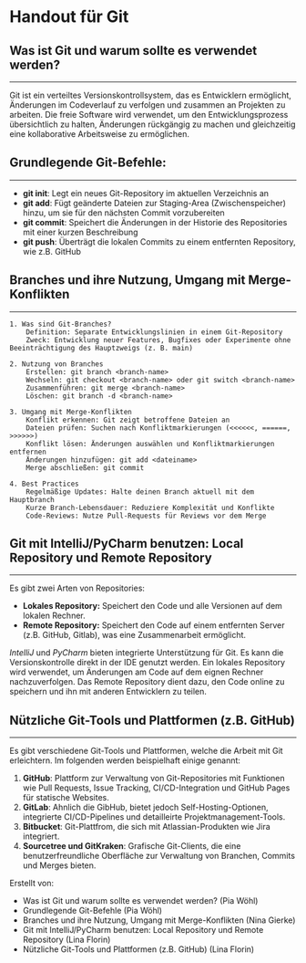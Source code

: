 # Handout für Git

## Was ist Git und warum sollte es verwendet werden?
***  

Git ist ein verteiltes Versionskontrollsystem, das es Entwicklern ermöglicht, Änderungen im Codeverlauf zu verfolgen und zusammen an Projekten zu arbeiten. Die freie Software wird verwendet, um den Entwicklungsprozess übersichtlich zu halten, Änderungen rückgängig zu machen und gleichzeitig eine kollaborative Arbeitsweise zu ermöglichen.


## Grundlegende Git-Befehle:
***

* **git init**: Legt ein neues Git-Repository im aktuellen Verzeichnis an 
* **git add**: Fügt geänderte Dateien zur Staging-Area (Zwischenspeicher) hinzu, um sie für den nächsten Commit  vorzubereiten
* **git commit**: Speichert die Änderungen in der Historie des Repositories mit einer kurzen Beschreibung
* **git push**: Überträgt die lokalen Commits zu einem entfernten Repository, wie z.B. GitHub


## Branches und ihre Nutzung, Umgang mit Merge-Konflikten
***
  
    1. Was sind Git-Branches?
        Definition: Separate Entwicklungslinien in einem Git-Repository
        Zweck: Entwicklung neuer Features, Bugfixes oder Experimente ohne Beeinträchtigung des Hauptzweigs (z. B. main)

    2. Nutzung von Branches
        Erstellen: git branch <branch-name>
        Wechseln: git checkout <branch-name> oder git switch <branch-name>
        Zusammenführen: git merge <branch-name>
        Löschen: git branch -d <branch-name>

    3. Umgang mit Merge-Konflikten
        Konflikt erkennen: Git zeigt betroffene Dateien an
        Dateien prüfen: Suchen nach Konfliktmarkierungen (<<<<<<, ======, >>>>>>)
        Konflikt lösen: Änderungen auswählen und Konfliktmarkierungen entfernen
        Änderungen hinzufügen: git add <dateiname>
        Merge abschließen: git commit

    4. Best Practices
        Regelmäßige Updates: Halte deinen Branch aktuell mit dem Hauptbranch
        Kurze Branch-Lebensdauer: Reduziere Komplexität und Konflikte
        Code-Reviews: Nutze Pull-Requests für Reviews vor dem Merge


 ## Git mit IntelliJ/PyCharm benutzen: Local Repository und Remote Repository
***
  
Es gibt zwei Arten von Repositories:
* **Lokales Repository:** Speichert den Code und alle Versionen auf dem lokalen Rechner.
* **Remote Repository:** Speichert den Code auf einem entfernten Server (z.B. GitHub, Gitlab), was eine Zusammenarbeit ermöglicht.


*IntelliJ* und *PyCharm* bieten integrierte Unterstützung für Git. Es kann die Versionskontrolle direkt in der IDE genutzt werden. Ein lokales Repository wird verwendet, um Änderungen am Code auf dem eignen Rechner nachzuverfolgen. Das Remote Repository dient dazu, den Code online zu speichern und ihn mit anderen Entwicklern zu teilen.


 ## Nützliche Git-Tools und Plattformen (z.B. GitHub)
***

Es gibt verschiedene Git-Tools und Plattformen, welche die Arbeit mit Git erleichtern. Im folgenden werden beispielhaft einige genannt:

1. **GitHub**: Plattform zur Verwaltung von Git-Repositories mit Funktionen wie Pull Requests, Issue Tracking, CI/CD-Integration und GitHub Pages für statische Websites.
2. **GitLab**: Ahnlich die GibHub, bietet jedoch Self-Hosting-Optionen, integrierte CI/CD-Pipelines und detailleirte Projektmanagement-Tools.
3. **Bitbucket**: Git-Plattfrom, die sich mit Atlassian-Produkten wie Jira integriert.
4. **Sourcetree und GitKraken**: Grafische Git-Clients, die eine benutzerfreundliche Oberfläche zur Verwaltung von Branchen, Commits und Merges bieten.


Erstellt von:
* Was ist Git und warum sollte es verwendet werden? (Pia Wöhl)
* Grundlegende Git-Befehle (Pia Wöhl)
* Branches und ihre Nutzung, Umgang mit Merge-Konflikten (Nina Gierke)
* Git mit IntelliJ/PyCharm benutzen: Local Repository und Remote Repository (Lina Florin)
* Nützliche Git-Tools und Plattformen (z.B. GitHub) (Lina Florin)

